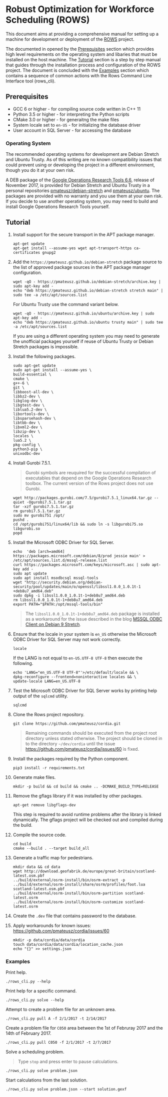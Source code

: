 # Robust Optimization for Workforce Scheduling (ROWS)
This document aims at providing a comprehensive manual for setting up a machine for development or deployment of the [ROWS](https://github.com/pmateusz/cordia) project.

The documented in opened by the [Prerequisites](#prerequisites) section which provides high level requirements on the operating system and libaries that must be installed on the host machine. The [Tutorial](#tutorial) section is a step by step manual that guides through the installation process and configuration of the ROWS project. The document is concluded with the [Examples](#examples) section which contains a sequence of common actions with the Rows Command Line Interface tool (rows_cli).

## Prerequisites
* GCC 6 or higher - for compiling source code written in C++ 11
* Python 3.5 or higher - for interpreting the Python scripts
* CMake 3.0 or higher - for generaitng the make files
* System locale set to `en-US` - for initializing the database driver
* User account in SQL Server - for accessing the database

### Operating System
The recommended operating systems for development are Debian Stretch and Ubuntu Trusty. As of this writing are no known compatibility issues that could prevent using or developing the project in a different environment, though you do it at your own risk.

A DEB package of the [Google Operations Research Tools 6.6](https://github.com/google/or-tools/releases/tag/v6.6), release of November 2017, is provided for Debian Stretch and Ubuntu Trusty in a personal repositories [pmateusz/debian-stretch](https://github.com/pmateusz/debian-stretch) and [pmateusz/ubuntu](https://github.com/pmateusz/ubuntu). The packages are provided with no warranty and you use them at your own risk. If you decide to use another operating system, you may need to build and install Google Operations Research Tools yourself.

## Tutorial
1. Install support for the secure transport in the APT package manager.
    ```shell
    apt-get update
    apt-get install --assume-yes wget apt-transport-https ca-certificates gnupg2 
    ```

1. Add the `https://pmateusz.github.io/debian-stretch` package source to the list of approved package sources in the APT package manager configuration.
    ```shell
    wget -qO - https://pmateusz.github.io/debian-stretch/archive.key | sudo apt-key add -
    echo "deb https://pmateusz.github.io/debian-stretch stretch main" | sudo tee -a /etc/apt/sources.list
    ```
    For Ubuntu Trusty use the command variant below.
    ```shell
    wget -qO - https://pmateusz.github.io/ubuntu/archive.key | sudo apt-key add -
    echo "deb https://pmateusz.github.io/ubuntu trusty main" | sudo tee -a /etc/apt/sources.list
    ```

    If you are using a different operating system you may need to generate the unofficial packages yourself if reuse of Ubuntu Trusty or Debian Stretch packages is impossible.

1. Install the following packages.
    ```shell
    sudo apt-get update
    sudo apt-get install --assume-yes \
    build-essential \
    cmake \
    g++-6 \
    git \
    libboost-all-dev \
    libbz2-dev \
    libglog-dev \
    libgtest-dev \
    liblua5.2-dev \
    libortools-dev \
    libsparsehash-dev \
    libtbb-dev \
    libxml2-dev \
    libzip-dev \
    locales \
    lua5.2 \
    pkg-config \
    python3-pip \
    unixodbc-dev
    ```

1. Install Gurobi 7.5.1.
    > Gurobi symbols are reuquired for the successful compilation of executables that depend on the     Google Operations Research toolbox. The current version of the Rows project does not use Gurobi.
    ```shell
    wget http://packages.gurobi.com/7.5/gurobi7.5.1_linux64.tar.gz --quiet -Ogurobi7.5.1.tar.gz
    tar -xzf gurobi7.5.1.tar.gz
    rm gurobi7.5.1.tar.gz
    sudo mv gurobi751 /opt/
    pushd .
    cd /opt/gurobi751/linux64/lib && sudo ln -s libgurobi75.so libgurobi.so
    popd
    ```

1. Install the Microsoft ODBC Driver for SQL Server.
    ```shell
    echo  'deb [arch=amd64] https://packages.microsoft.com/debian/8/prod jessie main' >     /etc/apt/sources.list.d/mssql-release.list
    curl https://packages.microsoft.com/keys/microsoft.asc | sudo apt-key add -
    sudo apt update
    sudo apt install msodbcsql mssql-tools
    wget "http://security.debian.org/debian-security/pool/updates/main/o/openssl/libssl1.0.0_1.0.1t-1    +deb8u7_amd64.deb"
    sudo dpkg -i libssl1.0.0_1.0.1t-1+deb8u7_amd64.deb
    rm libssl1.0.0_1.0.1t-1+deb8u7_amd64.deb
    export PATH="$PATH:/opt/mssql-tools/bin"
    ```
    > The `libssl1.0.0_1.0.1t-1+deb8u7_amd64.deb` package is installed as a workaround for the issue described in the blog [MSSQL ODBC Client on Debian 9 Stretch](https://emacstragic.net/2017/11/06/mssql-odbc-client-on-debian-9-stretch/).

1. Ensure that the locale in your system is `en_US` otherwise the Microsoft ODBC Driver for SQL Server may not work correctly.
    ```shell
    locale
    ```
    
    If the LANG is not equal to `en-US.UTF-8 UTF-8` then execute the following.
    
    ```shell
    echo 'LANG="en_US.UTF-8 UTF-8"'>/etc/default/locale && \
    dpkg-reconfigure --frontend=noninteractive locales && \
    update-locale LANG=en_US.UTF-8
    ```

1. Test the Microsoft ODBC Driver for SQL Server works by printing help output of the `sqlcmd` utility.
    ```shell
    sqlcmd
    ```

1. Clone the Rows project repository.
    ```shell
    git clone https://github.com/pmateusz/cordia.git
    ```

    > Remaining commands should be executed from the project root directory unless stated otherwise.
    > The project should be cloned in to the directory `~/dev/cordia` until the issue     https://github.com/pmateusz/cordia/issues/60 is fixed.

1. Install the packages required by the Python component.
    ```shell
    pip3 install -r requirements.txt
    ```

1. Generate make files.
    ```shell
    mkdir -p build && cd build && cmake .. -DCMAKE_BUILD_TYPE=RELEASE
    ```

1. Remove the gflags library if it was installed by other packages.
    ```shell
    apt-get remove libgflags-dev
    ```
    This step is required to avoid runtime problems after the library is linked dynamically. The     gflags project will be checked out and compiled during the build.

1. Compile the source code.
    ```shell
    cd build
    cmake --build . --target build_all
    ```

1. Generate a traffic map for pedestrians.
    ```shell
    mkdir data && cd data
    wget http://download.geofabrik.de/europe/great-britain/scotland-latest.osm.pbf
    ../build/external/osrm-install/bin/osrm-extract -p ../build/external/osrm-install/share/osrm/profiles/foot.lua scotland-latest.osm.pbf
    ../build/external/osrm-install/bin/osrm-partition scotland-latest.osrm
    ../build/external/osrm-install/bin/osrm-customize scotland-latest.osrm
    ```

1. Create the `.dev` file that contains password to the database.

1. Apply workarounds for known issues: https://github.com/pmateusz/cordia/issues/60
    ```shell
    mkdir -p data/cordia/data/cordia
    touch data/cordia/data/cordia/location_cache.json
    echo "{}" >> settings.json
    ```

### Examples

Print help.
```shell
./rows_cli.py --help
```

Print help for a specific command.
```shell
./rows_cli.py solve --help
```

Attempt to create a problem file for an unknown area.
```shell
./rows_cli.py pull A -f 2/1/2017 -t 2/14/2017
```

Create a problem file for `C050` area between the 1st of Februray 2017 and the 14th of February 2017.
```shell
./rows_cli.py pull C050 -f 2/1/2017 -t 2/7/2017
```

Solve a scheduling problem.
> Type `stop` and press enter to pause calculations.
```shell
./rows_cli.py solve problem.json
```

Start calculations from the last solution.
```shell
./rows_cli.py solve problem.json --start solution.gexf 
```
